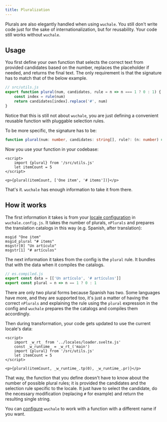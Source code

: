 ```yaml
---
title: Pluralization
---
```


Plurals are also elegantly handled when using `wuchale`. You still don't write
code just for the sake of internationalization, but for reusability. Your code
still works without `wuchale`.

## Usage

You first define your own function that selects the correct text from provided
candidates based on the number, replaces the placeholder if needed, and returns
the final text. The only requirement is that the signature has to match that of
the below example.

```javascript
// src/utils.js
export function plural(num, candidates, rule = n => n === 1 ? 0 : 1) {
    const index = rule(num)
    return candidates[index].replace('#', num)
}
```

Notice that this is still not about `wuchale`, you are just defining a
convenient reusable function with pluggable selection rules.

To be more specific, the signature has to be:

```ts
function plural(num: number, candidates: string[], rule?: (n: number) => number): string
```

Now you use your function in your codebase:

```svelte
<script>
    import {plural} from '/src/utils.js'
    let itemCount = 5
</script>

<p>{plural(itemCount, ['One item', '# items'])}</p>
```

That's it. `wuchale` has enough information to take it from there.

## How it works

The first information it takes is from your [locale
configuration](/reference/config/#localeconf) in `wuchale.config.js`. It takes
the number of plurals, `nPlurals` and prepares the translation catalogs in this
way (e.g. Spanish, after translation):

```po title="es.po" ins="Un artículo" ins="# artículos"
msgid "One item"
msgid_plural "# items"
msgstr[0] "Un artículo"
msgstr[1] "# artículos"
```

The next information it takes from the config is the `plural` rule. It bundles that with the data when it compiles the catalogs.

```js
// es.compiled.js
export const data = [['Un artículo', '# artículos']]
export const plural = n => n == 1 ? 0 : 1
```

There are only two plural forms because Spanish has two. Some languages have
more, and they are supported too, it's just a matter of having the correct
`nPlurals` and explaining the rule using the `plural` expression in the config
and `wuchale` prepares the the catalogs and compiles them accordingly.

Then during transformation, your code gets updated to use the current locale's data:

```svelte
<script>
    import _w_rt_ from '../locales/loader.svelte.js'
    const _w_runtime_ = _w_rt_('main')
    import {plural} from '/src/utils.js'
    let itemCount = 5
</script>

<p>{plural(itemCount, _w_runtime_.tp(0), _w_runtime_.pr)}</p>
```

That way, the function that you define doesn't have to know about the number of
possible plural rules; it is provided the candidates and the selection rule
specific to the locale. It just have to select the candidate, do the necessary
modification (replacing `#` for example) and return the resulting single
string.

You can [configure](/reference/adapter-common/#pluralsfunc) `wuchale` to work
with a function with a different name if you want.
